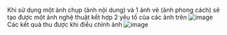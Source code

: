 Khi sử dụng một ảnh chụp (ảnh nội dung) và 1 ảnh vẽ (ảnh phong cách) sẽ tạo được một ảnh nghệ thuật kết hợp 2 yêu tố của các ảnh trên
![image](https://github.com/trdquang/Style-Transfer/assets/104458998/e79a1ccd-d479-4397-98b8-e4154306eb87)
Các kết quả thu được khi điều chỉnh ảnh
![image](https://github.com/trdquang/Style-Transfer/assets/104458998/a7ac7561-f9ce-4d98-b799-a3cbbf89dac4)
